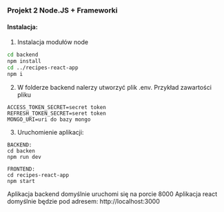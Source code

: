 ### Projekt 2 Node.JS + Frameworki
#### Instalacja:
1. Instalacja modułów node
```bash
cd backend 
npm install
cd ../recipes-react-app
npm i
```

2. W folderze backend nalerzy utworzyć plik .env. Przykład zawartości pliku
```env
ACCESS_TOKEN_SECRET=secret token
REFRESH_TOKEN_SECRET=seret token
MONGO_URI=uri do bazy mongo
```

3. Uruchomienie aplikacji:
```npm
BACKEND: 
cd backen
npm run dev

FRONTEND:
cd recipes-react-app
npm start
```

Aplikacja backend domyślnie uruchomi się  na porcie 8000
Aplikacja react domyślnie będzie pod adresem: http://localhost:3000
